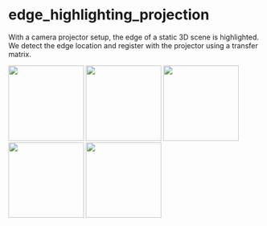 # edge_highlighting_projection
With a camera projector setup, the edge of a static 3D scene is highlighted. We detect the edge location and register with the projector using a transfer matrix. 

<img src="https://user-images.githubusercontent.com/7547278/220618896-7faa5c29-14a3-40b2-b920-f7bea0d9f61a.png" width="150"> <img src="https://user-images.githubusercontent.com/7547278/220618909-fceb08bc-459a-4910-9f6c-451710891659.png" width="150"> <img src="https://user-images.githubusercontent.com/7547278/220618913-65387f53-b624-4f41-96fa-aa038ba65096.png" width="150"> <img src="https://user-images.githubusercontent.com/7547278/220618932-e28d9a76-b0ee-44b3-8ea3-d01f6be3b9b5.png" width="150"> <img src="https://user-images.githubusercontent.com/7547278/220618937-6e49248e-e641-4916-a67d-b02145426908.png" width="150">
